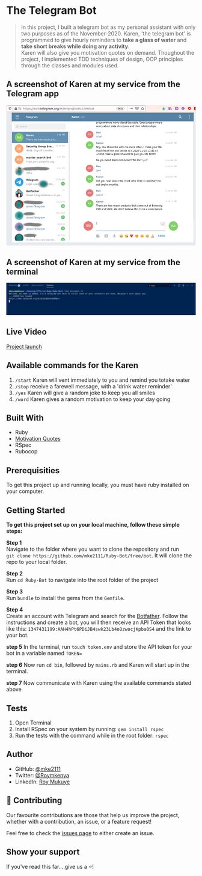 # The Telegram Bot

> In this project, I built a telegram bot as my personal assistant with only two purposes as of the November-2020. Karen, 'the telegram bot' is programmed to give hourly reminders to <b>take a glass of water</b> and <b>take short breaks while doing any activity</b>.<br>
> Karen will also give you motivation quotes on demand.
> Thoughout the project, I implemented TDD techniques of design, OOP principles through the classes and modules used.

## A screenshot of Karen at my service from the Telegram app
![image](assets/Screenshot1.png)

## A screenshot of Karen at my service from the terminal
![image](assets/Screenshot2.png)

## Live Video

[Project launch](https://www.loom.com/share/4e3c7ad09d8c4cb692ba9a59973f4640)

## Available commands for the Karen

1. `/start` Karen will vent immediately to you and remind you totake water
2. `/stop` receive a farewell message, with a 'drink water reminder'
3. `/yes` Karen will give a random joke to keep you all smiles
4. `/word` Karen gives a random motivation to keep your day going

## Built With
* Ruby
* [Motivation Quotes](https://programming-quotes-api.herokuapp.com/quotes/lang/en)
* RSpec
* Rubocop

## Prerequisities

To get this project up and running locally, you must have ruby installed on your computer.

## Getting Started

**To get this project set up on your local machine, follow these simple steps:**

**Step 1**<br>
Navigate to the folder where you want to clone the repository and run<br>
`git clone https://github.com/mke2111/Ruby-Bot/tree/bot`. 
It will clone the repo to your local folder.<br>

**Step 2**<br>
Run `cd Ruby-Bot` to navigate into the root folder of the project<br>

**Step 3**<br>
Run `bundle` to install the gems from the `Gemfile`.<br>

**Step 4**<br>
Create an account with Telegram and search for the [Botfather](https://t.me/botfather). Follow the instructions and create a bot, you will then receive an API Token that looks like this: `1347431199:AAH4hPt6PDiJB4swk23Lb4oOzwocjKpba0S4` and the link to your bot.<br>

**step 5**
In the terminal, run `touch token.env` and store the API token for your bot in a variable named `TOKEN=`

**step 6**
Now run `cd bin`, followed by `mains.rb` and Karen will start up in the terminal.

**step 7**
Now communicate with Karen using the available commands stated above

## Tests

1. Open Terminal
2. Install RSpec on your system by running: `gem install rspec`
3. Run the tests with the command while in the root folder: `rspec`

## Author

- GitHub: [@mke2111](https://github.com/mke2111)
- Twitter: [@Roymkenya](https://twitter.com/Roymkenya)
- LinkedIn: [Roy Mukuye](https://www.linkedin.com/in/roy-mukuye-42b07b1b4)

## 🤝 Contributing

Our favourite contributions are those that help us improve the project, whether with a contribution, an issue, or a feature request!

Feel free to check the [issues page](https://github.com/mke2111/Ruby-Bot/issuess) to either create an issue.

## Show your support

If you've read this far....give us a ⭐️!